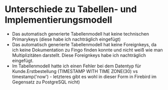 # Unterschiede zu Tabellen- und Implementierungsmodell

- Das automatisch generierte Tabellenmodell hat keine technischen Primarykeys (diese habe ich nachträglich eingefügt)
- Das automatisch generierte Tabellenmodell hat keine Foreignkeys, da ich keine Dokumentation zu Fingo finden konnte und nicht weiß wie man Multiplizitäten darstellt. Diese Foreignkeys habe ich nachträglich eingefügt.
- Im Tabellenmodell hatte ich einen Fehler bei dem Datentyp für Kunde.Erstbestellung (TIMESTAMP WITH TIME ZONE(30) vs timestamp('now') - letzteres gibt es wohl in dieser Form in Firebird im Gegensatz zu PostgreSQL nicht)